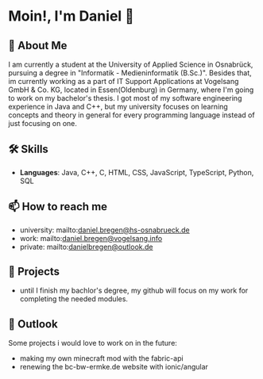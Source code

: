 # Moin!, I'm Daniel 👋

## 🚀 About Me
I am currently a student at the University of Applied Science in Osnabrück, pursuing a degree in "Informatik - Medieninformatik (B.Sc.)".
Besides that, im currently working as a part of IT Support Applications at Vogelsang GmbH & Co. KG, located in Essen(Oldenburg) in Germany, where I'm going to work on my bachelor's thesis.
I got most of my software engineering experience in Java and C++, but my university focuses on learning concepts and theory in general for every programming language instead of just focusing on one.

## 🛠 Skills
- **Languages**: Java, C++, C, HTML, CSS, JavaScript, TypeScript, Python, SQL

## 📫 How to reach me
- university: mailto:daniel.bregen@hs-osnabrueck.de
- work: mailto:daniel.bregen@vogelsang.info
- private: mailto:danielbregen@outlook.de

## 🌟 Projects
- until I finish my bachlor's degree, my github will focus on my work for completing the needed modules.

## 🔭 Outlook
Some projects i would love to work on in the future:
- making my own minecraft mod with the fabric-api
- renewing the bc-bw-ermke.de website with ionic/angular
